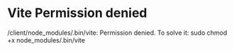 # Vite Permission denied
/client/node_modules/.bin/vite: Permission denied.
To solve it: sudo chmod +x node_modules/.bin/vite